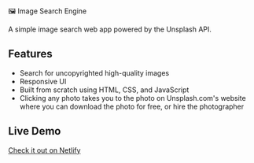 🖼️ Image Search Engine

A simple image search web app powered by the Unsplash API.

## Features
- Search for uncopyrighted high-quality images
- Responsive UI
- Built from scratch using HTML, CSS, and JavaScript
- Clicking any photo takes you to the photo on Unsplash.com's website
  where you can download the photo for free, or hire the photographer

## Live Demo
[Check it out on Netlify](https://colbysimagebrowser.netlify.app/)

